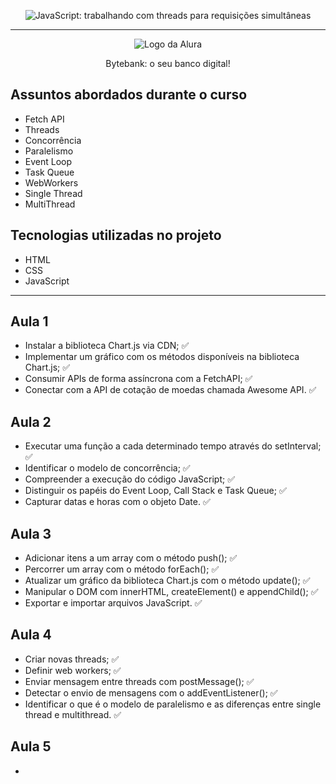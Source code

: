 <p align="center"> <img src="https://imgur.com/1mc1qX7.png" alt="JavaScript: trabalhando com threads para requisições simultâneas"> </p>

<hr>

<p align="center"> <img src="https://github.com/MonicaHillman/aluraplay-requisicoes/blob/main/img/logo.png" alt="Logo da Alura"> </p>
<p align="center">Bytebank: o seu banco digital!</p>

## Assuntos abordados durante o curso
* Fetch API
* Threads
* Concorrência
* Paralelismo
* Event Loop
* Task Queue
* WebWorkers
* Single Thread
* MultiThread

## Tecnologias utilizadas no projeto
* HTML
* CSS
* JavaScript

<hr>

## Aula 1
- Instalar a biblioteca Chart.js via CDN; :white_check_mark:
- Implementar um gráfico com os métodos disponíveis na biblioteca Chart.js; :white_check_mark:
- Consumir APIs de forma assíncrona com a FetchAPI; :white_check_mark:
- Conectar com a API de cotação de moedas chamada Awesome API. :white_check_mark:

## Aula 2
- Executar uma função a cada determinado tempo através do setInterval; :white_check_mark:
- Identificar o modelo de concorrência; :white_check_mark:
- Compreender a execução do código JavaScript; :white_check_mark:
- Distinguir os papéis do Event Loop, Call Stack e Task Queue; :white_check_mark:
- Capturar datas e horas com o objeto Date. :white_check_mark:

## Aula 3
- Adicionar itens a um array com o método push(); :white_check_mark:
- Percorrer um array com o método forEach(); :white_check_mark:
- Atualizar um gráfico da biblioteca Chart.js com o método update(); :white_check_mark:
- Manipular o DOM com innerHTML, createElement() e appendChild(); :white_check_mark:
- Exportar e importar arquivos JavaScript. :white_check_mark:

## Aula 4
- Criar novas threads; :white_check_mark:
- Definir web workers; :white_check_mark:
- Enviar mensagem entre threads com postMessage(); :white_check_mark:
- Detectar o envio de mensagens com o addEventListener(); :white_check_mark:
- Identificar o que é o modelo de paralelismo e as diferenças entre single thread e multithread. :white_check_mark:

## Aula 5
- 